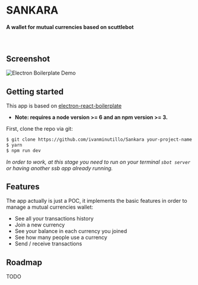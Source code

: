 # SANKARA

#### A wallet for mutual currencies based on scuttlebot

<br/>

## Screenshot

![Electron Boilerplate Demo](http://i.imgur.com/7xAqFrf.jpg)

## Getting started

This app is based on [electron-react-boilerplate](https://github.com/chentsulin/electron-react-boilerplate)

* **Note: requires a node version >= 6 and an npm version >= 3.**

First, clone the repo via git:

```bash
$ git clone https://github.com/ivanminutillo/Sankara your-project-name
$ yarn
$ npm run dev
```
*In order to work, at this stage you need to run on your terminal ```sbot server``` or having another ssb app already running.*

## Features

The app actually is just a POC, it implements the basic features in order to manage a mutual currencies wallet:

- See all your transactions history
- Join a new currency
- See your balance in each currency you joined
- See how many people use a currency
- Send / receive transactions

## Roadmap
TODO
